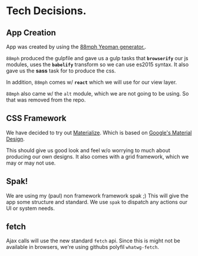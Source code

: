 # Tech  Decisions.

## App Creation

App was created by using the [88mph Yeoman generator.](https://www.npmjs.com/package/generator-88mph).

`88mph` produced the gulpfile and gave us a gulp tasks that **`browserify`** our js modules, uses the **`babelify`** transform so we can use es2015 syntax. It also gave us the **sass** task for to produce the css.

In addition, `88mph` comes w/ **`react`** which we will use for our view layer.

`88mph` also came w/ the `alt` module, which we are not going to be using. So that was removed from the repo.

## CSS Framework

We have decided to try out [Materialize](http://materializecss.com/). Which is based on [Google's Material Design](https://www.google.com/design/spec/material-design/introduction.html).

This should give us good look and feel w/o worrying to much about producing our own designs. It also comes with a grid framework, which we may or may not use.

## Spak!

We are using my (paul) non framework framework spak ;)
This will give the app some structure and standard. We use `spak` to dispatch any actions our UI or system needs.

## fetch
Ajax calls will use the new standard `fetch` api. Since this is might not be available in browsers, we're using githubs polyfil `whatwg-fetch`.
